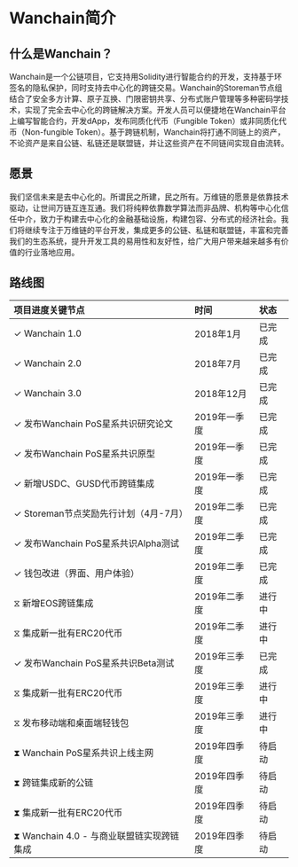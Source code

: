 # Wanchain简介  

## 什么是Wanchain？
Wanchain是一个公链项目，它支持用Solidity进行智能合约的开发，支持基于环签名的隐私保护，同时支持去中心化的跨链交易。Wanchain的Storeman节点组结合了安全多方计算、原子互换、门限密钥共享、分布式账户管理等多种密码学技术，实现了完全去中心化的跨链解决方案。开发人员可以便捷地在Wanchain平台上编写智能合约，开发dApp，发布同质化代币（Fungible Token）或非同质化代币（Non-fungible Token）。基于跨链机制，Wanchain将打通不同链上的资产，不论资产是来自公链、私链还是联盟链，并让这些资产在不同链间实现自由流转。

## 愿景

我们坚信未来是去中心化的。所谓民之所建，民之所有。万维链的愿景是依靠技术驱动，让世间万链互连互通。我们将纯粹依靠数学算法而非品牌、机构等中心化信任中介，致力于构建去中心化的金融基础设施，构建包容、分布式的经济社会。我们将继续专注于万维链的平台开发，集成更多的公链、私链和联盟链，丰富和完善我们的生态系统，提升开发工具的易用性和友好性，给广大用户带来越来越多有价值的行业落地应用。 

## 路线图

|**项目进度关键节点**|**时间**|**状态**| 
|:---|:---|:---|
|✓ Wanchain 1.0|2018年1月|已完成|   
|✓ Wanchain 2.0|2018年7月|已完成|   
|✓ Wanchain 3.0|2018年12月|已完成|   
|✓ 发布Wanchain PoS星系共识研究论文|2019年一季度|已完成|   
|✓ 发布Wanchain PoS星系共识原型|2019年一季度|已完成|   
|✓ 新增USDC、GUSD代币跨链集成|2019年一季度|已完成|   
|✓ Storeman节点奖励先行计划（4月-7月）|2019年二季度|已完成|  
|✓ 发布Wanchain PoS星系共识Alpha测试|2019年二季度|已完成| 
|✓ 钱包改进（界面、用户体验）|2019年二季度|已完成|
|⧖ 新增EOS跨链集成|2019年二季度|进行中|  
|⧖ 集成新一批有ERC20代币|2019年二季度|进行中|
|✓ 发布Wanchain PoS星系共识Beta测试|2019年三季度|已完成|
|⧖ 集成新一批有ERC20代币|2019年三季度|进行中|
|⧖ 发布移动端和桌面端轻钱包|2019年三季度|进行中|
|⧗ Wanchain PoS星系共识上线主网|2019年四季度|待启动|
|⧗ 跨链集成新的公链|2019年四季度|待启动|
|⧗ 集成新一批有ERC20代币|2019年四季度|待启动|
|⧗ Wanchain 4.0 - 与商业联盟链实现跨链集成|2019年四季度|待启动|


